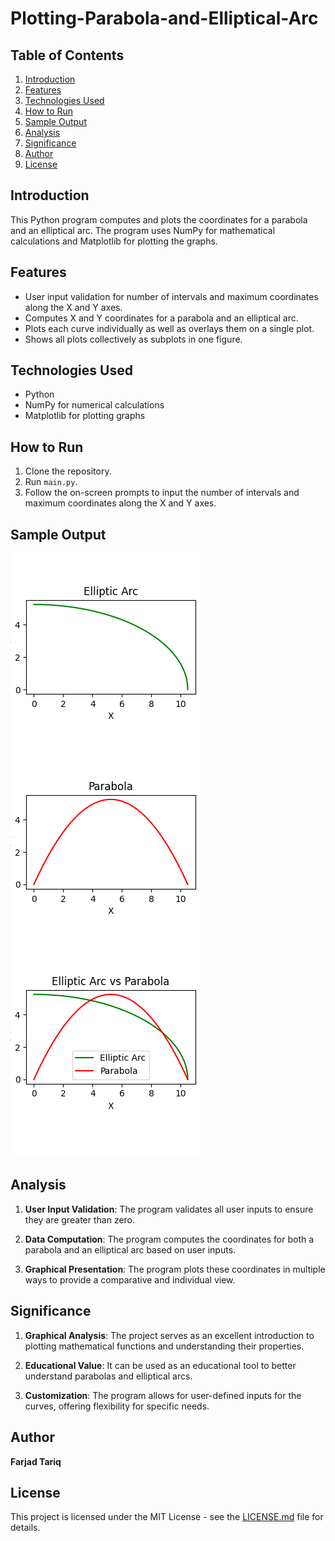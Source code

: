 # Plotting-Parabola-and-Elliptical-Arc

## Table of Contents
1. [Introduction](#introduction)
2. [Features](#features)
3. [Technologies Used](#technologies-used)
4. [How to Run](#how-to-run)
5. [Sample Output](#sample-output)
6. [Analysis](#analysis)
7. [Significance](#significance)
8. [Author](#author)
9. [License](#license)

## Introduction
This Python program computes and plots the coordinates for a parabola and an elliptical arc. The program uses NumPy for mathematical calculations and Matplotlib for plotting the graphs.

## Features
- User input validation for number of intervals and maximum coordinates along the X and Y axes.
- Computes X and Y coordinates for a parabola and an elliptical arc.
- Plots each curve individually as well as overlays them on a single plot.
- Shows all plots collectively as subplots in one figure.

## Technologies Used
- Python
- NumPy for numerical calculations
- Matplotlib for plotting graphs

## How to Run
1. Clone the repository.
2. Run `main.py`.
3. Follow the on-screen prompts to input the number of intervals and maximum coordinates along the X and Y axes.

## Sample Output
![Sample Result](sample_result.png)

## Analysis
1. **User Input Validation**: The program validates all user inputs to ensure they are greater than zero.

2. **Data Computation**: The program computes the coordinates for both a parabola and an elliptical arc based on user inputs.

3. **Graphical Presentation**: The program plots these coordinates in multiple ways to provide a comparative and individual view.

## Significance
1. **Graphical Analysis**: The project serves as an excellent introduction to plotting mathematical functions and understanding their properties.

2. **Educational Value**: It can be used as an educational tool to better understand parabolas and elliptical arcs.

3. **Customization**: The program allows for user-defined inputs for the curves, offering flexibility for specific needs.

## Author
**Farjad Tariq**

## License
This project is licensed under the MIT License - see the [LICENSE.md](LICENSE) file for details.
